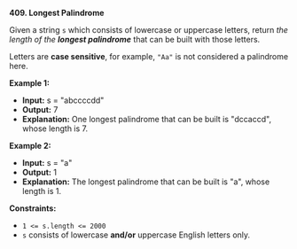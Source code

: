 **409.  Longest Palindrome**

Given a string  `s`  which consists of lowercase or uppercase letters, return  _the length of the  **longest palindrome**_ that can be built with those letters.

Letters are  **case sensitive**, for example, `"Aa"`  is not considered a palindrome here.

**Example 1:**

 - **Input:** s = "abccccdd"
 -    **Output:** 7
 -    **Explanation:** One longest palindrome that can be built is "dccaccd", whose length is 7.

**Example 2:**

 - **Input:** s = "a"
 -    **Output:** 1
 -    **Explanation:** The longest palindrome that can be built is "a", whose length is 1.

**Constraints:**

-   `1 <= s.length <= 2000`
-   `s`  consists of lowercase  **and/or**  uppercase English letters only.
